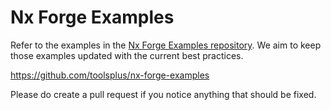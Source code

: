 # Nx Forge Examples

Refer to the examples in the [Nx Forge Examples repository](https://github.com/toolsplus/nx-forge-examples). We aim to keep those examples updated with the current best practices.

https://github.com/toolsplus/nx-forge-examples

Please do create a pull request if you notice anything that should be fixed.
